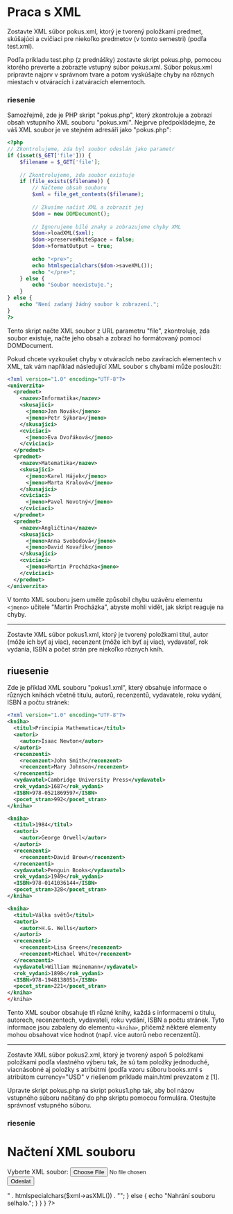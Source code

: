 # Praca s XML

Zostavte XML súbor pokus.xml, ktorý je tvorený položkami predmet, skúšajúci a cvičiaci pre niekoľko predmetov (v tomto semestri) (podľa test.xml). 

Podľa príkladu test.php (z prednášky) zostavte skript pokus.php, pomocou ktorého preverte a zobrazte vstupný súbor pokus.xml. Súbor pokus.xml pripravte najprv v správnom tvare a potom vyskúšajte chyby na rôznych miestach v otváracích i zatváracích elementoch. 

### riesenie

Samozřejmě, zde je PHP skript "pokus.php", který zkontroluje a zobrazí obsah vstupního XML souboru "pokus.xml". Nejprve předpokládejme, že váš XML soubor je ve stejném adresáři jako "pokus.php":

```php
<?php
// Zkontrolujeme, zda byl soubor odeslán jako parametr
if (isset($_GET['file'])) {
    $filename = $_GET['file'];
    
    // Zkontrolujeme, zda soubor existuje
    if (file_exists($filename)) {
        // Načteme obsah souboru
        $xml = file_get_contents($filename);
        
        // Zkusíme načíst XML a zobrazit jej
        $dom = new DOMDocument();
        
        // Ignorujeme bílé znaky a zobrazujeme chyby XML
        $dom->loadXML($xml);
        $dom->preserveWhiteSpace = false;
        $dom->formatOutput = true;
        
        echo "<pre>";
        echo htmlspecialchars($dom->saveXML());
        echo "</pre>";
    } else {
        echo "Soubor neexistuje.";
    }
} else {
    echo "Není zadaný žádný soubor k zobrazení.";
}
?>
```

Tento skript načte XML soubor z URL parametru "file", zkontroluje, zda soubor existuje, načte jeho obsah a zobrazí ho formátovaný pomocí DOMDocument.

Pokud chcete vyzkoušet chyby v otváracích nebo zavíracích elementech v XML, tak vám například následující XML soubor s chybami může posloužit:

```xml
<?xml version="1.0" encoding="UTF-8"?>
<univerzita>
  <predmet>
    <nazev>Informatika</nazev>
    <skusajici>
      <jmeno>Jan Novák</jmeno>
      <jmeno>Petr Sýkora</jmeno>
    </skusajici>
    <cviciaci>
      <jmeno>Eva Dvořáková</jmeno>
    </cviciaci>
  </predmet>
  <predmet>
    <nazev>Matematika</nazev>
    <skusajici>
      <jmeno>Karel Hájek</jmeno>
      <jmeno>Marta Kralová</jmeno>
    </skusajici>
    <cviciaci>
      <jmeno>Pavel Novotný</jmeno>
    </cviciaci>
  </predmet>
  <predmet>
    <nazev>Angličtina</nazev>
    <skusajici>
      <jmeno>Anna Svobodová</jmeno>
      <jmeno>David Kovařík</jmeno>
    </skusajici>
    <cviciaci>
      <jmeno>Martin Procházka<jmeno>
    </cviciaci>
  </predmet>
</univerzita>
```

V tomto XML souboru jsem uměle způsobil chybu uzávěru elementu `<jmeno>` učitele "Martin Procházka", abyste mohli vidět, jak skript reaguje na chyby.

---
Zostavte XML súbor pokus1.xml, ktorý je tvorený položkami titul, autor (môže ich byť aj viac), recenzent (môže ich byť aj viac), vydavateľ, rok vydania, ISBN a počet strán pre niekoľko rôznych kníh. 

## riuesenie

Zde je příklad XML souboru "pokus1.xml", který obsahuje informace o různých knihách včetně titulu, autorů, recenzentů, vydavatele, roku vydání, ISBN a počtu stránek:

```xml
<?xml version="1.0" encoding="UTF-8"?>
<kniha>
  <titul>Principia Mathematica</titul>
  <autori>
    <autor>Isaac Newton</autor>
  </autori>
  <recenzenti>
    <recenzent>John Smith</recenzent>
    <recenzent>Mary Johnson</recenzent>
  </recenzenti>
  <vydavatel>Cambridge University Press</vydavatel>
  <rok_vydani>1687</rok_vydani>
  <ISBN>978-0521869597</ISBN>
  <pocet_stran>992</pocet_stran>
</kniha>

<kniha>
  <titul>1984</titul>
  <autori>
    <autor>George Orwell</autor>
  </autori>
  <recenzenti>
    <recenzent>David Brown</recenzent>
  </recenzenti>
  <vydavatel>Penguin Books</vydavatel>
  <rok_vydani>1949</rok_vydani>
  <ISBN>978-0141036144</ISBN>
  <pocet_stran>328</pocet_stran>
</kniha>

<kniha>
  <titul>Válka světů</titul>
  <autori>
    <autor>H.G. Wells</autor>
  </autori>
  <recenzenti>
    <recenzent>Lisa Green</recenzent>
    <recenzent>Michael White</recenzent>
  </recenzenti>
  <vydavatel>William Heinemann</vydavatel>
  <rok_vydani>1898</rok_vydani>
  <ISBN>978-1948138051</ISBN>
  <pocet_stran>221</pocet_stran>
</kniha>
</kniha>
```

Tento XML soubor obsahuje tři různé knihy, každá s informacemi o titulu, autorech, recenzentech, vydavateli, roku vydání, ISBN a počtu stránek. Tyto informace jsou zabaleny do elementu `<kniha>`, přičemž některé elementy mohou obsahovat více hodnot (např. více autorů nebo recenzentů).

---

Zostavte XML súbor pokus2.xml, ktorý je tvorený aspoň 5 položkami položkami podľa vlastného výberu tak, že sú tam položky jednoduché, viacnásobné aj položky s atribútmi (podľa vzoru súboru books.xml s atribútom currency="USD" v riešenom príklade main.html prevzatom z [1]. 

Upravte skript pokus.php na skript pokus1.php tak, aby bol názov vstupného súboru načítaný do php skriptu pomocou formulára. Otestujte správnosť vstupného súboru. 

### riesenie 

<!DOCTYPE html>
<html>
<head>
  <title>Načtení XML souboru</title>
</head>
<body>
  <h1>Načtení XML souboru</h1>
  <form action="pokus1.php" method="post" enctype="multipart/form-data">
    Vyberte XML soubor: <input type="file" name="xml_file" accept=".xml"><br>
    <input type="submit" value="Odeslat">
  </form>

  <?php
  if ($_SERVER["REQUEST_METHOD"] === "POST" && isset($_FILES["xml_file"])) {
    $file = $_FILES["xml_file"];
    $file_name = $file["name"];
    $file_tmp_name = $file["tmp_name"];

    if (empty($file_name)) {
      echo "Není vybrán žádný soubor.";
    } else {
      if (move_uploaded_file($file_tmp_name, $file_name)) {
        echo "Soubor byl úspěšně nahrán: " . $file_name;
        // Zde můžete provést načtení a zobrazení obsahu XML souboru
        $xml = simplexml_load_file($file_name);
        echo "<pre>" . htmlspecialchars($xml->asXML()) . "</pre>";
      } else {
        echo "Nahrání souboru selhalo.";
      }
    }
  }
  ?>
</body>
</html>
